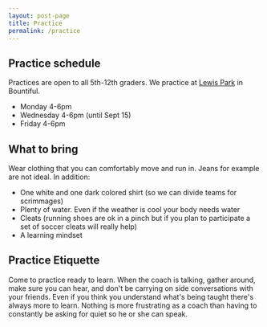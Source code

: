 ```yaml
---
layout: post-page
title: Practice
permalink: /practice
---
```


## Practice schedule
Practices are open to all 5th-12th graders. We practice at [Lewis Park](https://goo.gl/maps/yHBn8AxMc3rVmngMA) in Bountiful.
* Monday 4-6pm
* Wednesday 4-6pm (until Sept 15)
* Friday 4-6pm

## What to bring

Wear clothing that you can comfortably move and run in. Jeans for example are not ideal. In addition:

* One white and one dark colored shirt (so we can divide teams for scrimmages)
* Plenty of water. Even if the weather is cool your body needs water
* Cleats (running shoes are ok in a pinch but if you plan to participate a set of soccer cleats will really help)
* A learning mindset

## Practice Etiquette

Come to practice ready to learn. When the coach is talking, gather around, make sure you can hear, and don't be carrying on side conversations with your friends. Even if you think you understand what's being taught there's always more to learn. Nothing is more frustrating as a coach than having to constantly be asking for quiet so he or she can speak.


